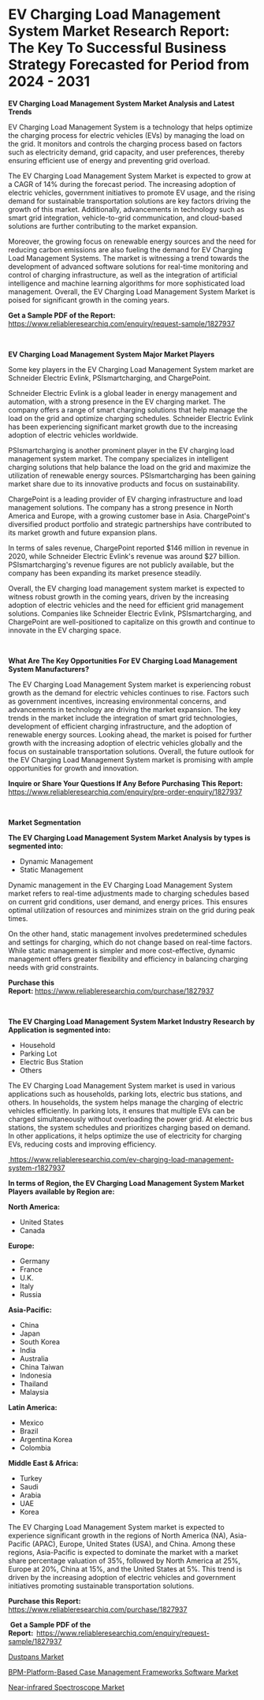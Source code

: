 <p><h1>EV Charging Load Management System Market Research Report: The Key To Successful Business Strategy Forecasted for Period from 2024 - 2031</h1></p><p><strong>EV Charging Load Management System Market Analysis and Latest Trends</strong></p>
<p><p>EV Charging Load Management System is a technology that helps optimize the charging process for electric vehicles (EVs) by managing the load on the grid. It monitors and controls the charging process based on factors such as electricity demand, grid capacity, and user preferences, thereby ensuring efficient use of energy and preventing grid overload.</p><p>The EV Charging Load Management System Market is expected to grow at a CAGR of 14% during the forecast period. The increasing adoption of electric vehicles, government initiatives to promote EV usage, and the rising demand for sustainable transportation solutions are key factors driving the growth of this market. Additionally, advancements in technology such as smart grid integration, vehicle-to-grid communication, and cloud-based solutions are further contributing to the market expansion.</p><p>Moreover, the growing focus on renewable energy sources and the need for reducing carbon emissions are also fueling the demand for EV Charging Load Management Systems. The market is witnessing a trend towards the development of advanced software solutions for real-time monitoring and control of charging infrastructure, as well as the integration of artificial intelligence and machine learning algorithms for more sophisticated load management. Overall, the EV Charging Load Management System Market is poised for significant growth in the coming years.</p></p>
<p><strong>Get a Sample PDF of the Report:&nbsp;</strong> <a href="https://www.reliableresearchiq.com/enquiry/request-sample/1827937">https://www.reliableresearchiq.com/enquiry/request-sample/1827937</a></p>
<p>&nbsp;</p>
<p><strong>EV Charging Load Management System Major Market Players</strong></p>
<p><p>Some key players in the EV Charging Load Management System market are Schneider Electric Evlink, PSIsmartcharging, and ChargePoint.</p><p>Schneider Electric Evlink is a global leader in energy management and automation, with a strong presence in the EV charging market. The company offers a range of smart charging solutions that help manage the load on the grid and optimize charging schedules. Schneider Electric Evlink has been experiencing significant market growth due to the increasing adoption of electric vehicles worldwide.</p><p>PSIsmartcharging is another prominent player in the EV charging load management system market. The company specializes in intelligent charging solutions that help balance the load on the grid and maximize the utilization of renewable energy sources. PSIsmartcharging has been gaining market share due to its innovative products and focus on sustainability.</p><p>ChargePoint is a leading provider of EV charging infrastructure and load management solutions. The company has a strong presence in North America and Europe, with a growing customer base in Asia. ChargePoint's diversified product portfolio and strategic partnerships have contributed to its market growth and future expansion plans.</p><p>In terms of sales revenue, ChargePoint reported $146 million in revenue in 2020, while Schneider Electric Evlink's revenue was around $27 billion. PSIsmartcharging's revenue figures are not publicly available, but the company has been expanding its market presence steadily.</p><p>Overall, the EV charging load management system market is expected to witness robust growth in the coming years, driven by the increasing adoption of electric vehicles and the need for efficient grid management solutions. Companies like Schneider Electric Evlink, PSIsmartcharging, and ChargePoint are well-positioned to capitalize on this growth and continue to innovate in the EV charging space.</p></p>
<p>&nbsp;</p>
<p><strong>What Are The Key Opportunities For EV Charging Load Management System Manufacturers?</strong></p>
<p><p>The EV Charging Load Management System market is experiencing robust growth as the demand for electric vehicles continues to rise. Factors such as government incentives, increasing environmental concerns, and advancements in technology are driving the market expansion. The key trends in the market include the integration of smart grid technologies, development of efficient charging infrastructure, and the adoption of renewable energy sources. Looking ahead, the market is poised for further growth with the increasing adoption of electric vehicles globally and the focus on sustainable transportation solutions. Overall, the future outlook for the EV Charging Load Management System market is promising with ample opportunities for growth and innovation.</p></p>
<p><strong>Inquire or Share Your Questions If Any Before Purchasing This Report:</strong> <a href="https://www.reliableresearchiq.com/enquiry/pre-order-enquiry/1827937">https://www.reliableresearchiq.com/enquiry/pre-order-enquiry/1827937</a></p>
<p>&nbsp;</p>
<p><strong>Market Segmentation</strong></p>
<p><strong>The EV Charging Load Management System Market Analysis by types is segmented into:</strong></p>
<p><ul><li>Dynamic Management</li><li>Static Management</li></ul></p>
<p><p>Dynamic management in the EV Charging Load Management System market refers to real-time adjustments made to charging schedules based on current grid conditions, user demand, and energy prices. This ensures optimal utilization of resources and minimizes strain on the grid during peak times. </p><p>On the other hand, static management involves predetermined schedules and settings for charging, which do not change based on real-time factors. While static management is simpler and more cost-effective, dynamic management offers greater flexibility and efficiency in balancing charging needs with grid constraints.</p></p>
<p><strong>Purchase this Report:&nbsp;</strong><a href="https://www.reliableresearchiq.com/purchase/1827937">https://www.reliableresearchiq.com/purchase/1827937</a></p>
<p>&nbsp;</p>
<p><strong>The EV Charging Load Management System Market Industry Research by Application is segmented into:</strong></p>
<p><ul><li>Household</li><li>Parking Lot</li><li>Electric Bus Station</li><li>Others</li></ul></p>
<p><p>The EV Charging Load Management System market is used in various applications such as households, parking lots, electric bus stations, and others. In households, the system helps manage the charging of electric vehicles efficiently. In parking lots, it ensures that multiple EVs can be charged simultaneously without overloading the power grid. At electric bus stations, the system schedules and prioritizes charging based on demand. In other applications, it helps optimize the use of electricity for charging EVs, reducing costs and improving efficiency.</p></p>
<p><a href="https://www.reliableresearchiq.com/ev-charging-load-management-system-r1827937">&nbsp;https://www.reliableresearchiq.com/ev-charging-load-management-system-r1827937</a></p>
<p><strong>In terms of Region, the EV Charging Load Management System Market Players available by Region are:</strong></p>
<p>
    <p> <strong> North America: </strong>
        <ul>
            <li>United States</li>
            <li>Canada</li>
        </ul>
        </p> 
    <p> <strong> Europe: </strong>
        <ul>
            <li>Germany</li>
            <li>France</li>
            <li>U.K.</li>
            <li>Italy</li>
            <li>Russia</li>
        </ul>
        </p> 
    <p> <strong> Asia-Pacific: </strong>
        <ul>
            <li>China</li>
            <li>Japan</li>
            <li>South Korea</li>
            <li>India</li>
            <li>Australia</li>
            <li>China Taiwan</li>
            <li>Indonesia</li>
            <li>Thailand</li>
            <li>Malaysia</li>
        </ul>
        </p> 
    <p> <strong> Latin America: </strong>
        <ul>
            <li>Mexico</li>
            <li>Brazil</li>
            <li>Argentina Korea</li>
            <li>Colombia</li>
        </ul>
        </p> 
    <p> <strong> Middle East & Africa: </strong>
        <ul>
            <li>Turkey</li>
            <li>Saudi</li>
            <li>Arabia</li>
            <li>UAE</li>
            <li>Korea</li>
        </ul>
    </p>
    </p>
<p><p>The EV Charging Load Management System market is expected to experience significant growth in the regions of North America (NA), Asia-Pacific (APAC), Europe, United States (USA), and China. Among these regions, Asia-Pacific is expected to dominate the market with a market share percentage valuation of 35%, followed by North America at 25%, Europe at 20%, China at 15%, and the United States at 5%. This trend is driven by the increasing adoption of electric vehicles and government initiatives promoting sustainable transportation solutions.</p></p>
<p><strong>Purchase this Report: </strong><a href="https://www.reliableresearchiq.com/purchase/1827937">https://www.reliableresearchiq.com/purchase/1827937</a></p>
<p>&nbsp;<strong>Get a Sample PDF of the Report:&nbsp;&nbsp;</strong><a href="https://www.reliableresearchiq.com/enquiry/request-sample/1827937">https://www.reliableresearchiq.com/enquiry/request-sample/1827937</a></p>
<p><strong></strong></p>
<p><p><a href="https://medium.com/@ashlybednar/dustpans-market-trends-a-detailed-study-of-its-market-segmentation-and-analyzing-the-importance-of-1bf20dc1d5f7">Dustpans Market</a></p><p><a href="https://github.com/mdmasty/Market-Research-Report-List-1/blob/main/bpm-platform-based-case-management-frameworks-software-market.md">BPM-Platform-Based Case Management Frameworks Software Market</a></p><p><a href="https://view.publitas.com/reportprime-1/global-near-infrared-spectroscope-market-by-product-type-by-application-by-region-and-companies-industry-segment-outlook-market-assessment-competition-scenario-trends-and-forecast-2024-2031/">Near-infrared Spectroscope Market</a></p></p>